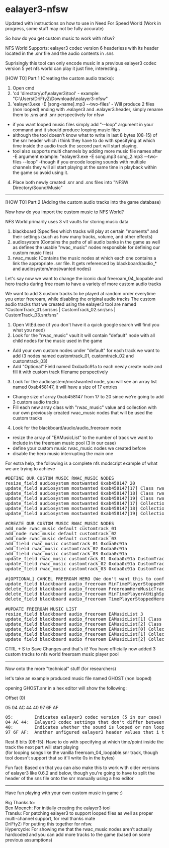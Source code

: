 # ealayer3-nfsw
Updated with instructions on how to use in Need For Speed World (Work in progress, some stuff may not be fully accurate)

So how do you get custom music to work with nfsw?

NFS World Supports: ealayer3 codec version 6 headerless with its header located in the .snr file and the audio contents in .sns

Suprisingly this tool can only encode music in a previous ealayer3 codec version 5 yet nfs world can play it just fine, interesting..

[HOW TO] Part 1 (Creating the custom audio tracks):
1) Open cmd
2) 'cd 'directory\of\ealayer3\tool' - example: "C:\Users\DriFtyZ\Downloads\ealayer3-nfsw"
3) 'ealayer3.exe -E [song-name].mp3 --two-files' - Will produce 2 files (non looped) ending with .ealayer3 and .ealayer3.header, simply rename them to .sns and .snr perspectively for nfsw 
- if you want looped music files simply add "--loop" argument in your command and it should produce looping music files 
- although the tool doesn't know what to write in last 8 bytes (08-15) of the snr header which i think they have to do with specifying at which time inside the audio track the second part will start playing.
- tool also supports multi channels by adding more music file names after -E argument example: "ealayer3.exe -E song.mp3 song_2.mp3 --two-files --loop"
-though if you encode looping sounds with multiple channels they will all start playing at the same time in playback within the game so avoid using it.
4) Place both newly created .snr and .sns files into "NFSW Directory/Sound/Music"

----------------------------------------------------------------------------

[HOW TO] Part 2 (Adding the custom audio tracks into the game database)

Now how do you import the custom music to NFS World?

NFS World primarily uses 3 vlt vaults for storing music data

1) blackboard (Specifies which tracks will play at certain "moments" and their settings (such as how many tracks, volume, and other effects)
2) audiosystem (Contains the paths of all audio banks in the game as well as defines the usable "rwac_music" nodes responsible for defining our custom music files)
3) rwac_music (Contains the music nodes at which each one contains a link the appropriate .snr file. It gets referenced by blackboard/audio_* and audiosystem/mostwanted nodes)

Let's say now we want to change the iconic dual freeroam_04_loopable and hero tracks during free roam to have a variety of more custom audio tracks

We want to add 3 custom tracks to be played at random order everytime you enter freeroam, while disabling the original audio tracks
The custom audio tracks that we created using the ealayer3 tool are named "CustomTrack_01.snr/sns | CustomTrack_02.snr/sns | CustomTrack_03.snr/sns" 

1) Open VltEd.exe (if you don't have it a quick google search will find you what you need)
2) Look for the "rwac_music" vault
it will contain "default" node with all child nodes for the music used in the game
- Add your own custom nodes under "default" for each track we want to add (3 nodes named customtrack_01, customtrack_02 and customtrack_03)
- Add "Optional" Field named 0xdaa0c91a to each newly create node and fill it with custom track filename perspectively
3) Look for the audiosystem/mostwanted node, you will see an array list named 0xab458147, it will have a size of 17 entries
- Change size of array 0xab458147 from 17 to 20 since we're going to add 3 custom audio tracks
- Fill each new array class with "rwac_music" value and collection with our own previously created rwac_music nodes that will be used the custom tracks
4) Look for the blackboard/audio/audio_freeroam node 
- resize the array of "EAMusicList" to the number of track we want to include in the freeroam music pool (3 in our case)
- define your custom music rwac_music nodes we created before
- disable the hero music interrupting the main one

For extra help, the following is a complete nfs modscript example of what we are trying to achieve
<pre>
#DEFINE OUR CUSTOM MUSIC RWAC_MUSIC NODES
resize_field audiosystem mostwanted 0xab458147 20
update_field audiosystem mostwanted 0xab458147[17] Class rwac_music
update_field audiosystem mostwanted 0xab458147[18] Class rwac_music
update_field audiosystem mostwanted 0xab458147[19] Class rwac_music
update_field audiosystem mostwanted 0xab458147[17] Collection customtrack_01
update_field audiosystem mostwanted 0xab458147[18] Collection customtrack_02
update_field audiosystem mostwanted 0xab458147[19] Collection customtrack_03

#CREATE OUR CUSTOM MUSIC RWAC_MUSIC NODES
add_node rwac_music default customtrack_01
add_node rwac_music default customtrack_02
add_node rwac_music default customtrack_03
add_field rwac_music customtrack_01 0xdaa0c91a
add_field rwac_music customtrack_02 0xdaa0c91a
add_field rwac_music customtrack_03 0xdaa0c91a
update_field rwac_music customtrack_01 0xdaa0c91a CustomTrack_01.snr
update_field rwac_music customtrack_02 0xdaa0c91a CustomTrack_02.snr
update_field rwac_music customtrack_03 0xdaa0c91a CustomTrack_03.snr

#[OPTIONAL] CANCEL FREEROAM HERO (We don't want this to conflict the previous track that will be most likely still playing)
update_field blackboard audio_freeroam MinTimePlayerStoppedHeroTrack 0
delete_field blackboard audio_freeroam FreeroamHeroMusicTrack
delete_field blackboard audio_freeroam MinTimePlayerAtHighSpeed
delete_field blackboard audio_freeroam TimePlayerStoppedHeroTrackThreshold

#UPDATE FREEROAM MUSIC LIST
resize_field blackboard audio_freeroam EAMusicList 3
update_field blackboard audio_freeroam EAMusicList[1] Class rwac_music
update_field blackboard audio_freeroam EAMusicList[2] Class rwac_music
update_field blackboard audio_freeroam EAMusicList[0] Collection customtrack_01
update_field blackboard audio_freeroam EAMusicList[1] Collection customtrack_02
update_field blackboard audio_freeroam EAMusicList[2] Collection customtrack_03
</pre>
CTRL + S to Save Changes and that's it! You have officially now added 3 custom tracks to nfs world freeroam music player pool

----------------------------------------------------------------------------
Now onto the more "technical" stuff  (for researchers)

let's take an example produced music file named GHOST (non looped)

opening GHOST.snr in a hex editor will show the following:

Offset (0)

05 04 AC 44 40 97 6F AF

<pre>
05:        Indicates ealayer3 codec version (5 in our case) 
04 AC 44:  Ealayer3 codec settings that don't differ between any of the audio tracks (Unknown) 
40:        Indicates whether the sound is looped or non looped (40 non looping, 60 for looping) 
97 6F AF:  Another unfigured ealayer3 header values that i think the have to do with the length of the track and the number of uncompressed samples within the track
</pre>
Rest 8 bits (08-15): Have to do with specifying at which time/point inside the track the next part will start playing \
(for looping songs like the vanilla freeroam_04_loopable.snr track, though tool doesn't support that so it'll write 0s in the bytes)


Fun fact: Based on that you can also make this to work with older versions of ealayer3 like 0.6.2 and below, though you're going to have to split the header of the sns file onto the snr manually using a hex editor

----------------------------------------------------------------------------

Have fun playing with your own custom music in game :)

Big Thanks to: \
Ben Moench: For initially creating the ealayer3 tool \
Translu:    For patching ealayer3 to support looped files as well as proper multi-channel support, for real thanks mate \
DriFtyZ:	  For putting this together for nfsw.\
Hypercycle: For showing me that the rwac_music nodes aren't actually hardcoded and you can add more tracks to the game (based on some previous assumptions)
